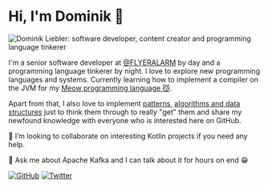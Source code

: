 # Hi, I'm Dominik 👋

![Dominik Liebler: software developer, content creator and programming language tinkerer](https://github.com/domnikl/domnikl/raw/master/GithubHeader.png "Dominik Liebler: software developer, content creator and programming language tinkerer")

I'm a senior software developer at [@FLYERALARM](https://www.flyeralarm.com) by day and a programming language tinkerer by night. I love to explore new programming languages and systems. Currently learning how to implement a compiler on the JVM for my [Meow programming language 😼](https://github.com/domnikl/meow-lang).

Apart from that, I also love to implement [patterns](https://github.com/domnikl/DesignPatternsPHP), [algorithms and data structures](https://github.com/domnikl/algorithms-and-data-structures) just to think them through to really "get" them and share my newfound knowledge with everyone who is interested here on GitHub.

👯 I’m looking to collaborate on interesting Kotlin projects if you need any help.

💬 Ask me about Apache Kafka and I can talk about it for hours on end 😁

<a href="https://github.com/domnikl"><img src="https://img.shields.io/github/followers/domnikl.svg?label=GitHub&style=social" alt="GitHub"></a>
<a href="https://twitter.com/domnikl"><img src="https://img.shields.io/twitter/follow/domnikl?label=Twitter&style=social" alt="Twitter"></a>

<!--
**domnikl/domnikl** is a ✨ _special_ ✨ repository because its `README.md` (this file) appears on your GitHub profile.

Here are some ideas to get you started:

- 🔭 I’m currently working on ...
- 🌱 I’m currently learning ...
- 👯 I’m looking to collaborate on ...
- 🤔 I’m looking for help with ...
- 💬 Ask me about ...
- 📫 How to reach me: ...
- 😄 Pronouns: ...
- ⚡ Fun fact: ...
-->

